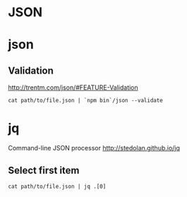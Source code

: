 # JSON

# json

## Validation

<http://trentm.com/json/#FEATURE-Validation>

    cat path/to/file.json | `npm bin`/json --validate

# jq

Command-line JSON processor <http://stedolan.github.io/jq>

## Select first item

    cat path/to/file.json | jq .[0]
